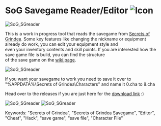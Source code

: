 # SoG Savegame Reader/Editor ![Icon](https://returnnull.de/images/_64.png)

![SoG_SGreader](https://returnnull.de/images/SoG_SGreader4.png)  

This is a work in progress tool that reads the savegame from [Secrets of Grindea](https://store.steampowered.com/app/269770/Secrets_of_Grindea/).
Some key features like changing the nickname or equipment already do work, you can edit your equipment style and   
even your inventory contents and skill points. If you are interested how the save game file is build, you can find the structure   
of the save game on the [wiki page](https://github.com/tolik518/SoG_SGreader/wiki/Savegame-File-Structure).    
  
![SoG_SGreader](https://returnnull.de/images/SoG_SGreader.png)  
  
If you want your savegame to work you need to save it over to "%APPDATA%\Secrets of Grindea\Characters" and name it 0.cha to 8.cha

Head over to the releases if you are just here for the [download link](https://github.com/tolik518/SoG_SGreader/releases) :)

  
![SoG_SGreader](https://returnnull.de/images/SoG_SGreader2.png)
![SoG_SGreader](https://returnnull.de/images/SoG_SGreader3.png)
  

Keywords: "Secrets of Grindea", "Secrets of Grindea Savegame", "Editor", "Cheat", "Hack", "save game", "save file", "Character File"
